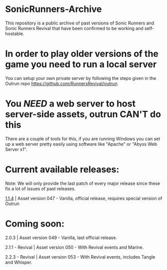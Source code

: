 # SonicRunners-Archive
This repository is a public archive of past versions of Sonic Runners and Sonic Runners Revival that have been confirmed to be working and self-hostable. 


# In order to play older versions of the game you need to run a local server
You can setup your own private server by following the steps given in the Outrun repo
https://github.com/RunnersRevival/outrun

# You *NEED* a web server to host server-side assets, outrun CAN'T do this
There are a couple of tools for this, if you are running Windows you can set up a web server
pretty easily using software like "Apache" or "Abyss Web Server x1".


# Current available releases:
Note: We will only provide the last patch of every major release since these fix a lot of issues of past releases.

[1.1.4](https://github.com/F121Live/SonicRunners-Archive/releases/tag/v1.1.4)  |  Asset version 047 - Vanilla, official release, requires special version of Outrun



# Coming soon:

2.0.3  |  Asset version 049 - Vanilla, last official release.

2.1.1 - Revival |  Asset version 050 - With Revival events and Marine.

2.2.3 - Revival | Asset version 053 - With Revival events, includes Tangle and Whisper.
